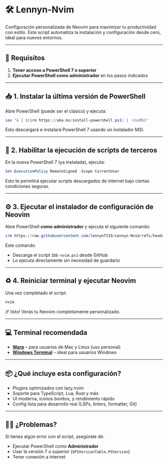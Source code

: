 # 🛠️ Lennyn-Nvim

Configuración personalizada de Neovim para maximizar tu productividad con estilo.
Este script automatiza la instalación y configuración desde cero, ideal para
nuevos entornos.

---

## 🚀 Requisitos

1. **Tener acceso a PowerShell 7 o superior**
2. **Ejecutar PowerShell como administrador** en los pasos indicados

---

## 📥 1. Instalar la última versión de PowerShell

Abre PowerShell (puede ser el clásico) y ejecuta:

```powershell
iex "& { $(irm https://aka.ms/install-powershell.ps1) } -UseMSI"
```

Esto descargará e instalará PowerShell 7 usando un instalador MSI.

---

## 🔐 2. Habilitar la ejecución de scripts de terceros

En la nueva PowerShell 7 (ya instalada), ejecuta:

```powershell
Set-ExecutionPolicy RemoteSigned -Scope CurrentUser
```

Esto te permitirá ejecutar scripts descargados de internet bajo ciertas
condiciones seguras.

---

## ⚙️ 3. Ejecutar el instalador de configuración de Neovim

Abre PowerShell **como administrador** y ejecuta el siguiente comando:

```powershell
irm https://raw.githubusercontent.com/lennynT219/Lennyn-Nvim/refs/heads/main/IDE-nvim.ps1 | iex
```

Este comando:

- Descarga el script `IDE-nvim.ps1` desde GitHub
- Lo ejecuta directamente sin necesidad de guardarlo

---

## ♻️ 4. Reiniciar terminal y ejecutar Neovim

Una vez completado el script:

```powershell
nvim
```

¡Y listo! Verás tu Neovim completamente personalizado.

---

## 💻 Terminal recomendada

- [**Warp**](https://www.warp.dev/) – para usuarios de Mac y Linux (uso personal)
- [**Windows Terminal**](https://apps.microsoft.com/store/detail/windows-terminal/9N0DX20HK701) – ideal para usuarios Windows

---

## 📦 ¿Qué incluye esta configuración?

- Plugins optimizados con lazy.nvim
- Soporte para TypeScript, Lua, Rust y más
- UI moderna, iconos bonitos, y rendimiento rápido
- Config lista para desarrollo real (LSPs, linters, formatter, Git)

---

## 🧙‍♂️ ¿Problemas?

Si tienes algún error con el script, asegúrate de:

- Ejecutar PowerShell como **Administrador**
- Usar la versión 7 o superior (`$PSVersionTable.PSVersion`)
- Tener conexión a internet
